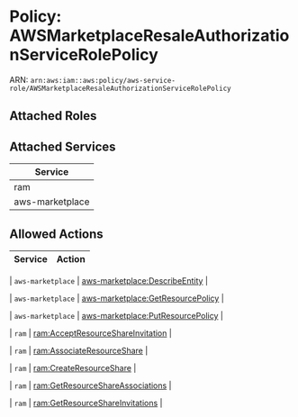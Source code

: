# Policy: AWSMarketplaceResaleAuthorizationServiceRolePolicy

ARN: `arn:aws:iam::aws:policy/aws-service-role/AWSMarketplaceResaleAuthorizationServiceRolePolicy`

## Attached Roles

## Attached Services

| Service |
|---------|
| ram |
| aws-marketplace |

## Allowed Actions

| Service | Action |
|:-------:|--------|

| `aws-marketplace` | [aws-marketplace:DescribeEntity](../actions.md#aws-marketplace:describeentity) |

| `aws-marketplace` | [aws-marketplace:GetResourcePolicy](../actions.md#aws-marketplace:getresourcepolicy) |

| `aws-marketplace` | [aws-marketplace:PutResourcePolicy](../actions.md#aws-marketplace:putresourcepolicy) |

| `ram` | [ram:AcceptResourceShareInvitation](../actions.md#ram:acceptresourceshareinvitation) |

| `ram` | [ram:AssociateResourceShare](../actions.md#ram:associateresourceshare) |

| `ram` | [ram:CreateResourceShare](../actions.md#ram:createresourceshare) |

| `ram` | [ram:GetResourceShareAssociations](../actions.md#ram:getresourceshareassociations) |

| `ram` | [ram:GetResourceShareInvitations](../actions.md#ram:getresourceshareinvitations) |
